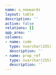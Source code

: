 ```yaml
---
name: u_newwards
layout: table
description: ''
active: false
relations: []
app_area: ''
columns:
- name: code
  type: nvarchar(255)
  description: ''
- name: prop_ref
  type: nvarchar(255)
  description: ''
---
```



